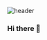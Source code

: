 ![header](https://capsule-render.vercel.app/api?type=waving&color=auto&height=200&section=header&text=Hello&fontSize=90)
### Hi there 👋

<!--
**kittty0520/kittty0520** is a ✨ _special_ ✨ repository because its `README.md` (this file) appears on your GitHub profile.

Here are some ideas to get you started:

- 🔭 I’m currently working on ...
- 🌱 I’m currently learning ...
- 👯 I’m looking to collaborate on ...
- 🤔 I’m looking for help with ...
- 💬 Ask me about ...
- 📫 How to reach me: ...
- 😄 Pronouns: ...
- ⚡ Fun fact: ...
-->
